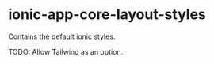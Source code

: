 # ionic-app-core-layout-styles

Contains the default ionic styles.

TODO: Allow Tailwind as an option.
